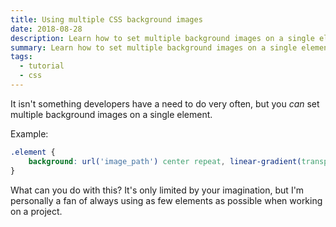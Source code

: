 ```yaml
---
title: Using multiple CSS background images
date: 2018-08-28
description: Learn how to set multiple background images on a single element
summary: Learn how to set multiple background images on a single element
tags:
  - tutorial
  - css
---
```


It isn't something developers have a need to do very often, but you *can* set multiple background images on a single element.

Example:

```css
.element {
    background: url('image_path') center repeat, linear-gradient(transparent 0%, #000 100%) no-repeat;
}
```

What can you do with this? It's only limited by your imagination, but I'm personally a fan of always using as few elements as possible when working on a project.